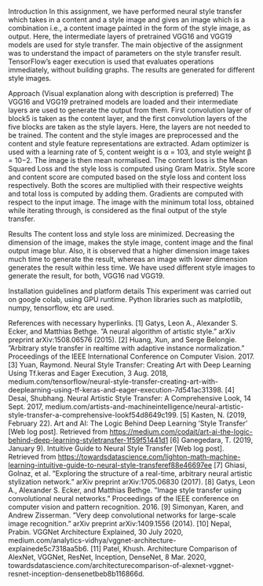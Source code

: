 Introduction
In this assignment, we have performed neural style transfer which takes in a content and a style image and gives an image which is a combination i.e., a content image painted in the form of the style image, as output. Here, the intermediate layers of pretrained VGG16 and VGG19 models are used for style transfer. The main objective of the assignment was to understand the impact of parameters on the style transfer result. TensorFlow’s eager execution is used that evaluates operations immediately, without building graphs. The results are generated for different style images.

Approach (Visual explanation along with description is preferred)
The VGG16 and VGG19 pretrained models are loaded and their intermediate layers are used to generate the output from them. First convolution layer of block5 is taken as the content layer, and the first convolution layers of the five blocks are taken as the style layers. Here, the layers are not needed to be trained. The content and the style images are preprocessed and the content and style feature representations are extracted. Adam optimizer is used with a learning rate of 5, content weight is α = 103, and
style weight β = 10−2. The image is then mean normalised. The content loss is the Mean Squared Loss and the style loss is computed using Gram Matrix. Style score and content score are computed based on the style loss and content loss respectively. Both the scores are multiplied with their respective weights and total loss is computed by adding them. Gradients are computed with respect to the input image. The image with the minimum total loss, obtained while iterating through, is considered as the final output of the style transfer.

Results
The content loss and style loss are minimized. Decreasing the dimension of the image, makes the style image, content image and the final output image blur. Also, it is observed that a higher dimension image takes much time to generate the result, whereas an image with lower dimension generates the result within less time. We have used different style images to generate the result, for both, VGG16 nad VGG19.
<images>

Installation guidelines and platform details
This experiment was carried out on google colab, using GPU runtime. Python libraries such as matplotlib, numpy, tensorflow, etc are used. 

References with necessary hyperlinks.
[1] Gatys, Leon A., Alexander S. Ecker, and Matthias Bethge. ”A neural algorithm of artistic style.” arXiv preprint arXiv:1508.06576 (2015).
[2] Huang, Xun, and Serge Belongie. ”Arbitrary style transfer in realtime with adaptive instance normalization.” Proceedings of the IEEE International Conference on Computer Vision. 2017.
[3] Yuan, Raymond. Neural Style Transfer: Creating Art with Deep Learning Using Tf.keras and Eager Execution, 3 Aug. 2018, medium.com/tensorflow/neural-style-transfer-creating-art-with-deeplearning-using-tf-keras-and-eager-execution-7d541ac31398.
[4] Desai, Shubhang. Neural Artistic Style Transfer: A Comprehensive Look, 14 Sept. 2017, medium.com/artists-and-machineintelligence/neural-artistic-style-transfer-a-comprehensive-lookf54d8649c199.
[5] Kasten, N. (2019, February 22). Art and AI: The Logic Behind Deep Learning ‘Style Transfer’ [Web log post]. Retrieved from https://medium.com/codait/art-ai-the-logic-behind-deep-learning-styletransfer-1f59f51441d1
[6] Ganegedara, T. (2019, January 9). Intuitive Guide to Neural Style Transfer [Web log post]. Retrieved from https://towardsdatascience.com/lighton-math-machine-learning-intuitive-guide-to-neural-style-transferef88e46697ee
[7] Ghiasi, Golnaz, et al. ”Exploring the structure of a real-time, arbitrary neural artistic stylization network.” arXiv preprint arXiv:1705.06830 (2017).
[8] Gatys, Leon A., Alexander S. Ecker, and Matthias Bethge. ”Image style transfer using convolutional neural networks.” Proceedings of the IEEE conference on computer vision and pattern recognition. 2016.
[9] Simonyan, Karen, and Andrew Zisserman. ”Very deep convolutional networks for large-scale image recognition.” arXiv preprint arXiv:1409.1556 (2014).
[10] Nepal, Prabin. VGGNet Architecture Explained, 30 July 2020, medium.com/analytics-vidhya/vggnet-architecture-explainede5c7318aa5b6.
[11] Patel, Khush. Architecture Comparison of AlexNet, VGGNet, ResNet, Inception, DenseNet, 8 Mar. 2020, towardsdatascience.com/architecturecomparison-of-alexnet-vggnet-resnet-inception-densenetbeb8b116866d.